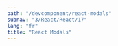```yaml
---
path: "/devcomponent/react-modals"
subnav: "3/React/React/17"
lang: "fr"
title: "React Modals"
---
```

